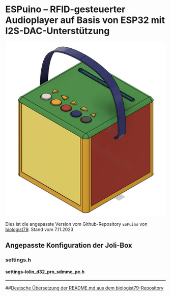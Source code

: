 # ESPuino – RFID-gesteuerter Audioplayer auf Basis von ESP32 mit I2S-DAC-Unterstützung
![Jolibox](Dokumentation/images/Jolibox-Gesamt.png)

Dies ist die angepasste Version vom Github-Repository `ESPuino` von [biologist79](https://github.com/biologist79/ESPuino). 
Stand vom 7.11.2023

## Angepasste Konfiguration der Joli-Box

### settings.h


#### settings-lolin_d32_pro_sdmmc_pe.h


---------------------------------------------------------------------------------------

##[Deutsche Übersetzung der README.md aus dem biologist79-Repository](Dokumentation/README.md-biologist.md)

